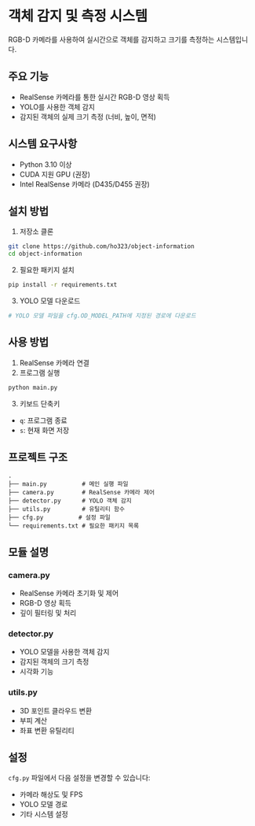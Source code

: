 # 객체 감지 및 측정 시스템

RGB-D 카메라를 사용하여 실시간으로 객체를 감지하고 크기를 측정하는 시스템입니다.

## 주요 기능

- RealSense 카메라를 통한 실시간 RGB-D 영상 획득
- YOLO를 사용한 객체 감지
- 감지된 객체의 실제 크기 측정 (너비, 높이, 면적)

## 시스템 요구사항

- Python 3.10 이상
- CUDA 지원 GPU (권장)
- Intel RealSense 카메라 (D435/D455 권장)

## 설치 방법

1. 저장소 클론
```bash
git clone https://github.com/ho323/object-information
cd object-information
```

2. 필요한 패키지 설치
```bash
pip install -r requirements.txt
```

3. YOLO 모델 다운로드
```bash
# YOLO 모델 파일을 cfg.OD_MODEL_PATH에 지정된 경로에 다운로드
```

## 사용 방법

1. RealSense 카메라 연결
2. 프로그램 실행
```bash
python main.py
```

3. 키보드 단축키
- `q`: 프로그램 종료
- `s`: 현재 화면 저장

## 프로젝트 구조

```
.
├── main.py          # 메인 실행 파일
├── camera.py        # RealSense 카메라 제어
├── detector.py      # YOLO 객체 감지
├── utils.py         # 유틸리티 함수
├── cfg.py          # 설정 파일
└── requirements.txt # 필요한 패키지 목록
```

## 모듈 설명

### camera.py
- RealSense 카메라 초기화 및 제어
- RGB-D 영상 획득
- 깊이 필터링 및 처리

### detector.py
- YOLO 모델을 사용한 객체 감지
- 감지된 객체의 크기 측정
- 시각화 기능

### utils.py
- 3D 포인트 클라우드 변환
- 부피 계산
- 좌표 변환 유틸리티

## 설정

`cfg.py` 파일에서 다음 설정을 변경할 수 있습니다:
- 카메라 해상도 및 FPS
- YOLO 모델 경로
- 기타 시스템 설정
